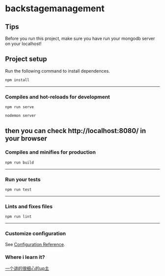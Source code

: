 # backstagemanagement

## Tips
Before you run this project, make sure you have run your mongodb server on your localhost!
## Project setup
Run the following command to install dependences.
```
npm install
```
---
### Compiles and hot-reloads for development
```
npm run serve

nodemon server
```
then you can check http://localhost:8080/ in your browser
---
### Compiles and minifies for production
```
npm run build
```
---
### Run your tests
```
npm run test
```
---
### Lints and fixes files
```
npm run lint
```
---
### Customize configuration
See [Configuration Reference](https://cli.vuejs.org/config/).

### Where i learn it?
[一个讲的很细心的up主](https://www.bilibili.com/video/av50341412/?p=1)
